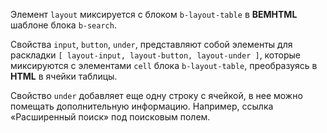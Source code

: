 ﻿Элемент `layout` миксируется с блоком `b-layout-table` в **BEMHTML** шаблоне блока `b-search`.

Свойства `input`, `button`, `under`, представляют собой элементы для раскладки `[ layout-input, layout-button, layout-under ]`, которые миксируются с элементами `cell` блока `b-layout-table`, преобразуясь в **HTML** в ячейки таблицы.

Свойство `under` добавляет еще одну строку с ячейкой, в нее можно помещать дополнительную информацию. Например, ссылка «Расширенный поиск» под поисковым полем.

